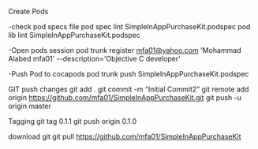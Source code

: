 Create Pods

-check pod specs file
pod spec lint SimpleInAppPurchaseKit.podspec
pod lib lint SimpleInAppPurchaseKit.podspec

-Open pods session
pod trunk register mfa01@yahoo.com 'Mohammad Alabed mfa01' --description='Objective C developer'

-Push Pod to cocapods
pod trunk push SimpleInAppPurchaseKit.podspec



GIT
push changes
git add .
git commit -m “Initial Commit2”
git remote add origin https://github.com/mfa01/SimpleInAppPurchaseKit.git
git push -u origin master


Tagging
git tag 0.1.1
git push origin 0.1.0


download git
git pull https://github.com/mfa01/SimpleInAppPurchaseKit
